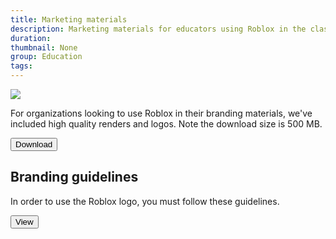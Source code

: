 ```yaml
---
title: Marketing materials
description: Marketing materials for educators using Roblox in the classroom. Includes high quality renders and logos.
duration:
thumbnail: None
group: Education
tags:
---
```


<img src="../../assets/education/stock-graphics/hero-studentTeaching.jpg" />

For organizations looking to use Roblox in their branding materials, we've included high quality renders and logos. Note the download size is 500 MB.

<a href="../../assets/education/stock-graphics/edu-marketing.zip"><Button variant="contained">Download</Button></a>

## Branding guidelines

In order to use the Roblox logo, you must follow these guidelines.

<a href="https://en.help.roblox.com/hc/en-us/articles/115001708126-Roblox-Name-and-Logo-Community-Usage-Guidelines"><Button variant="text">View</Button></a>
